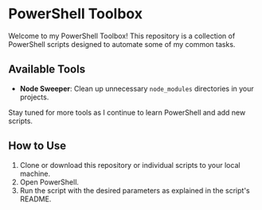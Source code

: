 # PowerShell Toolbox
Welcome to my PowerShell Toolbox! This repository is a collection of PowerShell scripts designed to automate some of my common tasks.

## Available Tools
- **Node Sweeper**: Clean up unnecessary `node_modules` directories in your projects.

Stay tuned for more tools as I continue to learn PowerShell and add new scripts.

## How to Use
1. Clone or download this repository or individual scripts to your local machine.
3. Open PowerShell.
4. Run the script with the desired parameters as explained in the script's README.